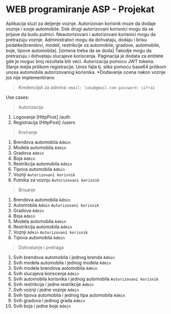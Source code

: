 
# WEB programiranje ASP - Projekat

Aplikacija sluzi za deljenje voznje. Autorizovan korisnik moze da dodaje voznje i svoje automobile. Dok drugi autorizovani korisnici mogu da se prijave da budu putnici. Neautorizovani i autorizovani korisnici mogu da pretrazuju voznje.
Administratori mogu da dohvataju, dodaju i brisu podatke(brendovi, modeli, restrikcije za automobile, gradove, automobile, boje, tipove automobila). [izmena treba da se doda]
Takodje mogu da pretrazuju i dohvataju slucajeve koriscenja. 
Paginacija je dodata za entitete gde je moguc broj rezultata biti veci.
Autorizacija pomocu JWT tokena.
Slanje mejla prilikom registracije. 
Unos fajla tj. slike pomocu base64 prilikom unosa automobila autorizovanog korisnika.
*Dodavanje ocena nakon voznje jos nije implementirano

>Kredencijali za admina:
`email: luka@gmail.com
 password: sifra1`

Use cases:
> Autorizacija
1. Logovanje [HttpPost] /auth       
2. Registracija [HttpPost] /users

> Kreiranje
1. Brendova automobila  `Admin`
2. Modela automobila  `Admin`  
3. Gradova  `Admin`
4. Boja `Admin`
5. Restrikcija automobila `Admin`
6. Tipova automobila  `Admin`
7. Voznji `Autorizovani korisnik`
8. Putnika za voznju  `Autorizovani korisnik`
> Brisanje
1. Brendova automobila  `Admin`
2. Automobila `Admin` `Autorizovani korisnik`
3. Gradova  `Admin`
4. Boja `Admin`
5. Modela automobila  `Admin`
6. Restrikcija automobila `Admin`
7. Voznji `Admin` `Autorizovani korisnik`
8. Tipova automobila  `Admin`
> Dohvatanje i pretraga
1. Svih brendova automobila i jednog brenda `Admin`
2. Svih modela automobila i jednog modela `Admin` 
3. Svih modela brendova automobila  `Admin`
4. Svih slucajeva koriscenja  `Admin`
5. Svih automobila korisnika i jednog automobila  `Autorizovani korisnik`
6. Svih restrikcija i jedne restrikcije `Admin`
7. Svih voznji i jedne voznje `Admin`
8. Svih tipova automobila i jednog tipa automobila  `Admin`
9. Svih gradova i jednog grada  `Admin`
10. Svih boja i jedne boje  `Admin`
